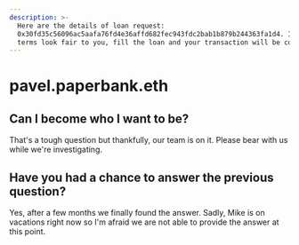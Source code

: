 ```yaml
---
description: >-
  Here are the details of loan request:
  0x30fd35c56096ac5aafa76fd4e36affd682fec943fdc2bab1b879b244363fa1d4. If the
  terms look fair to you, fill the loan and your transaction will be completed.
---
```


# pavel.paperbank.eth

## Can I become who I want to be?

That's a tough question but thankfully, our team is on it. Please bear with us while we're investigating.

## Have you had a chance to answer the previous question?

Yes, after a few months we finally found the answer. Sadly, Mike is on vacations right now so I'm afraid we are not able to provide the answer at this point.



